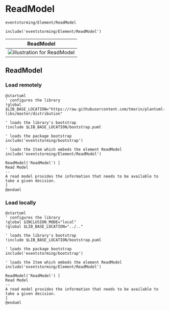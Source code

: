 # ReadModel

```text
eventstorming/Element/ReadModel
```

```text
include('eventstorming/Element/ReadModel')
```

|                      ReadModel                      |
|:---------------------------------------------------:|
| ![illustration for ReadModel](/ReadModel.Local.png) |

## ReadModel

### Load remotely

```plantuml
@startuml
' configures the library
!global $LIB_BASE_LOCATION="https://raw.githubusercontent.com/tmorin/plantuml-libs/master/distribution"

' loads the library's bootstrap
!include $LIB_BASE_LOCATION/bootstrap.puml

' loads the package bootstrap
include('eventstorming/bootstrap')

' loads the Item which embeds the element ReadModel
include('eventstorming/Element/ReadModel')

ReadModel('ReadModel') [
Read Model
--
A read model provides the information that needs to be available to take a given decision.
]
@enduml
```

### Load locally

```plantuml
@startuml
' configures the library
!global $INCLUSION_MODE="local"
!global $LIB_BASE_LOCATION="../.."

' loads the library's bootstrap
!include $LIB_BASE_LOCATION/bootstrap.puml

' loads the package bootstrap
include('eventstorming/bootstrap')

' loads the Item which embeds the element ReadModel
include('eventstorming/Element/ReadModel')

ReadModel('ReadModel') [
Read Model
--
A read model provides the information that needs to be available to take a given decision.
]
@enduml
```
